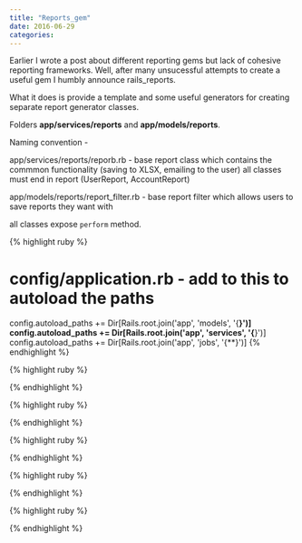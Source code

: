 ```yaml
---
title: "Reports_gem"
date: 2016-06-29
categories:
---
```


Earlier I wrote a post about different reporting gems but lack of cohesive reporting frameworks.  Well, after many unsucessful attempts to create a useful gem I humbly announce rails_reports.

What it does is provide a template and some useful generators for creating separate report generator classes.

Folders **app/services/reports** and **app/models/reports**.

Naming convention -

app/services/reports/reporb.rb - base report class which contains the commmon functionality (saving to XLSX, emailing to the user)
all classes must end in report (UserReport, AccountReport)

app/models/reports/report_filter.rb - base report filter which allows users to save reports they want with



all classes expose `perform` method.


{% highlight ruby %}
# config/application.rb - add to this to autoload the paths
config.autoload_paths += Dir[Rails.root.join('app', 'models', '{**}')]
config.autoload_paths += Dir[Rails.root.join('app', 'services', '{**}')]
config.autoload_paths += Dir[Rails.root.join('app', 'jobs', '{**}')]
{% endhighlight %}



{% highlight ruby %}

{% endhighlight %}


{% highlight ruby %}

{% endhighlight %}


{% highlight ruby %}

{% endhighlight %}



{% highlight ruby %}

{% endhighlight %}



{% highlight ruby %}

{% endhighlight %}
